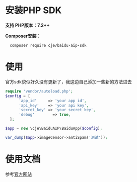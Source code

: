 # 安装PHP SDK

**支持 PHP版本：7.2++**

**Composer安装：**

```
  composer require cje/baidu-aip-sdk
```
# 使用

官方sdk貌似好久没有更新了，我这边自己添加一些新的方法进去

```php
require 'vendor/autoload.php';
$config = [
      'app_id'     => 'your app id',
      'api_key'    => 'your api key',
      'secret_key' => 'your secret key',
      'debug'        => true,
  ];

$app = new \cje\BaiduAIP\BaiduApp($config);

var_dump($app->imageCensor->antiSpam('测试'));
```

# 使用文档

参考[官方网站](http://ai.baidu.com/docs#/Begin/top)
